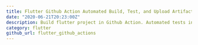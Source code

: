 ```yaml
---
title: Flutter Github Action Automated Build, Test, and Upload Artifact
date: "2020-06-21T20:23:00Z"
description: Build flutter project in Github Action. Automated tests including unit testing, integration testing, and driver testing. Test also run on three different os. Ubuntu, windows, and Macos.
category: flutter
github_url: flutter_github_actions
---
```


